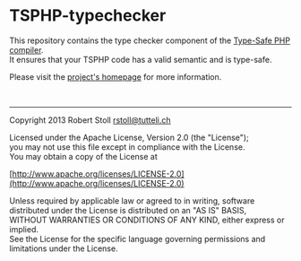 # TSPHP-typechecker

This repository contains the type checker component of the [Type-Safe PHP compiler](https://github.com/tsphp/tsphp "TSPHP compiler").  
It ensures that your TSPHP code has a valid semantic and is type-safe.

Please visit the [project's homepage](http://tsphp.tutteli.ch/) for more information.


<br/>

---

Copyright 2013 Robert Stoll <rstoll@tutteli.ch>

Licensed under the Apache License, Version 2.0 (the "License");  
you may not use this file except in compliance with the License.  
You may obtain a copy of the License at  

[http://www.apache.org/licenses/LICENSE-2.0](http://www.apache.org/licenses/LICENSE-2.0)

Unless required by applicable law or agreed to in writing, software  
distributed under the License is distributed on an "AS IS" BASIS,  
WITHOUT WARRANTIES OR CONDITIONS OF ANY KIND, either express or implied.  
See the License for the specific language governing permissions and  
limitations under the License.